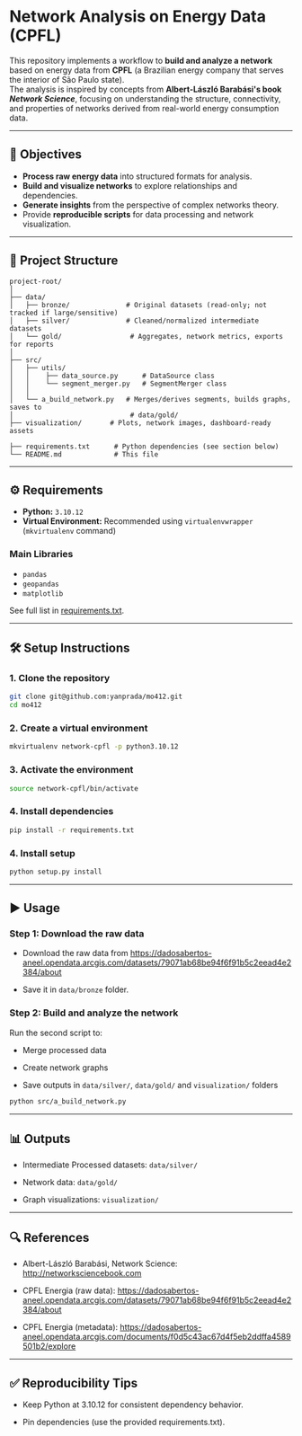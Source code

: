 # Network Analysis on Energy Data (CPFL)  
This repository implements a workflow to **build and analyze a network** based on energy data from **CPFL** (a Brazilian energy company that serves the interior of São Paulo state).  
The analysis is inspired by concepts from **Albert-László Barabási's book _Network Science_**, focusing on understanding the structure, connectivity, and properties of networks derived from real-world energy consumption data.

---

## 📌 Objectives
- **Process raw energy data** into structured formats for analysis.
- **Build and visualize networks** to explore relationships and dependencies.
- **Generate insights** from the perspective of complex networks theory.
- Provide **reproducible scripts** for data processing and network visualization.

---

## 📂 Project Structure
```
project-root/
│
├── data/
│   ├── bronze/              # Original datasets (read-only; not tracked if large/sensitive)
│   ├── silver/              # Cleaned/normalized intermediate datasets
│   └── gold/                 # Aggregates, network metrics, exports for reports
│    
├── src/
│   ├── utils/
│   │    ├── data_source.py      # DataSource class
│   │    └── segment_merger.py   # SegmentMerger class
│   │
│   └── a_build_network.py   # Merges/derives segments, builds graphs, saves to
│                             # data/gold/
├── visualization/       # Plots, network images, dashboard-ready assets

├── requirements.txt      # Python dependencies (see section below)
└── README.md             # This file
```


---

## ⚙️ Requirements
- **Python:** `3.10.12`
- **Virtual Environment:** Recommended using `virtualenvwrapper` (`mkvirtualenv` command)

### Main Libraries
- `pandas`
- `geopandas`
- `matplotlib`

See full list in [requirements.txt](./requirements.txt).

---

## 🛠️ Setup Instructions

### 1. Clone the repository
```bash
git clone git@github.com:yanprada/mo412.git
cd mo412
```

### 2. Create a virtual environment
```bash
mkvirtualenv network-cpfl -p python3.10.12
```

### 3. Activate the environment
```bash
source network-cpfl/bin/activate
```

### 4. Install dependencies
```bash
pip install -r requirements.txt
```
### 4. Install setup
```bash
python setup.py install
```
---

## ▶️ Usage

### Step 1: Download the raw data

- Download the raw data from https://dadosabertos-aneel.opendata.arcgis.com/datasets/79071ab68be94f6f91b5c2eead4e2384/about

- Save it in `data/bronze` folder.

### Step 2: Build and analyze the network

Run the second script to:

- Merge processed data

- Create network graphs

- Save outputs in `data/silver/`, `data/gold/` and `visualization/` folders

```bash
python src/a_build_network.py
```
---

## 📊 Outputs
- Intermediate Processed datasets: `data/silver/`

- Network data: `data/gold/`

- Graph visualizations: `visualization/`

---

## 🔍 References

- Albert-László Barabási, Network Science: http://networksciencebook.com

- CPFL Energia (raw data): https://dadosabertos-aneel.opendata.arcgis.com/datasets/79071ab68be94f6f91b5c2eead4e2384/about

- CPFL Energia (metadata): https://dadosabertos-aneel.opendata.arcgis.com/documents/f0d5c43ac67d4f5eb2ddffa4589501b2/explore
---

## ✅ Reproducibility Tips

- Keep Python at 3.10.12 for consistent dependency behavior.

- Pin dependencies (use the provided requirements.txt).